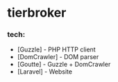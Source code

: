 # tierbroker 

### tech:

* [Guzzle] - PHP HTTP client
* [DomCrawler] - DOM parser
* [Goutte] - Guzzle + DomCrawler
* [Laravel] - Website
